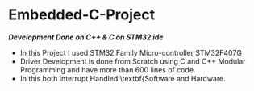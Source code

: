 # Embedded-C-Project

***Development Done on C++ & C on STM32 ide***

- In this Project I used STM32 Family Micro-controller STM32F407G
- Driver Development is done from Scratch using C and C++ Modular Programming and have more than 600 lines of code.
- In this both Interrupt Handled \textbf{Software and Hardware.
